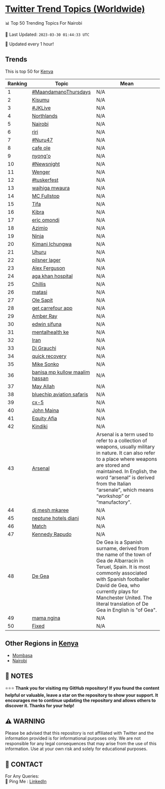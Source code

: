 [Twitter Trend Topics (Worldwide)](https://github.com/ErcinDedeoglu/Twitter-Trend-Topics)
==========


📊 Top 50 Trending Topics For Nairobi

📆 Last Updated: `2023-03-30 01:44:33 UTC`

🔧 Updated every 1 hour!


## Trends

This is top 50 for [Kenya](</Kenya>)

| Ranking | Topic | Mean |
| ------- | ------------ | ------------ |
| 1 | [#MaandamanoThursdays](http://twitter.com/search?q=%23MaandamanoThursdays) | N/A |
| 2 | [Kisumu](http://twitter.com/search?q=Kisumu) | N/A |
| 3 | [#JKLive](http://twitter.com/search?q=%23JKLive) | N/A |
| 4 | [Northlands](http://twitter.com/search?q=Northlands) | N/A |
| 5 | [Nairobi](http://twitter.com/search?q=Nairobi) | N/A |
| 6 | [riri](http://twitter.com/search?q=riri) | N/A |
| 7 | [#Nuru47](http://twitter.com/search?q=%23Nuru47) | N/A |
| 8 | [cafe ole](http://twitter.com/search?q=cafe+ole) | N/A |
| 9 | [nyong'o](http://twitter.com/search?q=nyong%27o) | N/A |
| 10 | [#Newsnight](http://twitter.com/search?q=%23Newsnight) | N/A |
| 11 | [Wenger](http://twitter.com/search?q=Wenger) | N/A |
| 12 | [#tuskerfest](http://twitter.com/search?q=%23tuskerfest) | N/A |
| 13 | [waihiga mwaura](http://twitter.com/search?q=waihiga+mwaura) | N/A |
| 14 | [MC Fullstop](http://twitter.com/search?q=MC+Fullstop) | N/A |
| 15 | [Tifa](http://twitter.com/search?q=Tifa) | N/A |
| 16 | [Kibra](http://twitter.com/search?q=Kibra) | N/A |
| 17 | [eric omondi](http://twitter.com/search?q=eric+omondi) | N/A |
| 18 | [Azimio](http://twitter.com/search?q=Azimio) | N/A |
| 19 | [Ninja](http://twitter.com/search?q=Ninja) | N/A |
| 20 | [Kimani Ichungwa](http://twitter.com/search?q=Kimani+Ichungwa) | N/A |
| 21 | [Uhuru](http://twitter.com/search?q=Uhuru) | N/A |
| 22 | [pilsner lager](http://twitter.com/search?q=pilsner+lager) | N/A |
| 23 | [Alex Ferguson](http://twitter.com/search?q=Alex+Ferguson) | N/A |
| 24 | [aga khan hospital](http://twitter.com/search?q=aga+khan+hospital) | N/A |
| 25 | [Chillis](http://twitter.com/search?q=Chillis) | N/A |
| 26 | [matasi](http://twitter.com/search?q=matasi) | N/A |
| 27 | [Ole Sapit](http://twitter.com/search?q=Ole+Sapit) | N/A |
| 28 | [get carrefour app](http://twitter.com/search?q=get+carrefour+app) | N/A |
| 29 | [Amber Ray](http://twitter.com/search?q=Amber+Ray) | N/A |
| 30 | [edwin sifuna](http://twitter.com/search?q=edwin+sifuna) | N/A |
| 31 | [mentalhealth ke](http://twitter.com/search?q=mentalhealth+ke) | N/A |
| 32 | [Iran](http://twitter.com/search?q=Iran) | N/A |
| 33 | [Dj Grauchi](http://twitter.com/search?q=Dj+Grauchi) | N/A |
| 34 | [quick recovery](http://twitter.com/search?q=quick+recovery) | N/A |
| 35 | [Mike Sonko](http://twitter.com/search?q=Mike+Sonko) | N/A |
| 36 | [banisa mp kullow maalim hassan](http://twitter.com/search?q=banisa+mp+kullow+maalim+hassan) | N/A |
| 37 | [May Allah](http://twitter.com/search?q=May+Allah) | N/A |
| 38 | [bluechip aviation safaris](http://twitter.com/search?q=bluechip+aviation+safaris) | N/A |
| 39 | [cx-5](http://twitter.com/search?q=cx-5) | N/A |
| 40 | [John Maina](http://twitter.com/search?q=John+Maina) | N/A |
| 41 | [Equity Afia](http://twitter.com/search?q=Equity+Afia) | N/A |
| 42 | [Kindiki](http://twitter.com/search?q=Kindiki) | N/A |
| 43 | [Arsenal](http://twitter.com/search?q=Arsenal) | Arsenal is a term used to refer to a collection of weapons, usually military in nature. It can also refer to a place where weapons are stored and maintained. In English, the word “arsenal” is derived from the Italian “arsenale”, which means “workshop” or “manufactory”. |
| 44 | [dj mesh mkaree](http://twitter.com/search?q=dj+mesh+mkaree) | N/A |
| 45 | [neptune hotels diani](http://twitter.com/search?q=neptune+hotels+diani) | N/A |
| 46 | [Match](http://twitter.com/search?q=Match) | N/A |
| 47 | [Kennedy Rapudo](http://twitter.com/search?q=Kennedy+Rapudo) | N/A |
| 48 | [De Gea](http://twitter.com/search?q=De+Gea) | De Gea is a Spanish surname, derived from the name of the town of Gea de Albarracín in Teruel, Spain. It is most commonly associated with Spanish footballer David de Gea, who currently plays for Manchester United. The literal translation of De Gea in English is "of Gea". |
| 49 | [mama ngina](http://twitter.com/search?q=mama+ngina) | N/A |
| 50 | [Fixed](http://twitter.com/search?q=Fixed) | N/A |



## Other Regions in [Kenya](</Kenya>)

* [Mombasa](</Kenya/Mombasa.md>)
* [Nairobi](</Kenya/Nairobi.md>)



## 📝 NOTES

⭐⭐⭐ **Thank you for visiting my GitHub repository! If you found the content helpful or valuable, leave a star on the repository to show your support. It encourages me to continue updating the repository and allows others to discover it. Thanks for your help!**


## ⚠️ WARNING

Please be advised that this repository is not affiliated with Twitter and the information provided is for informational purposes only. We are not responsible for any legal consequences that may arise from the use of this information. Use at your own risk and solely for educational purposes.


## 📨 CONTACT

 For Any Queries:  
            🏓 Ping Me : [LinkedIn](https://www.linkedin.com/in/ercindedeoglu/)
